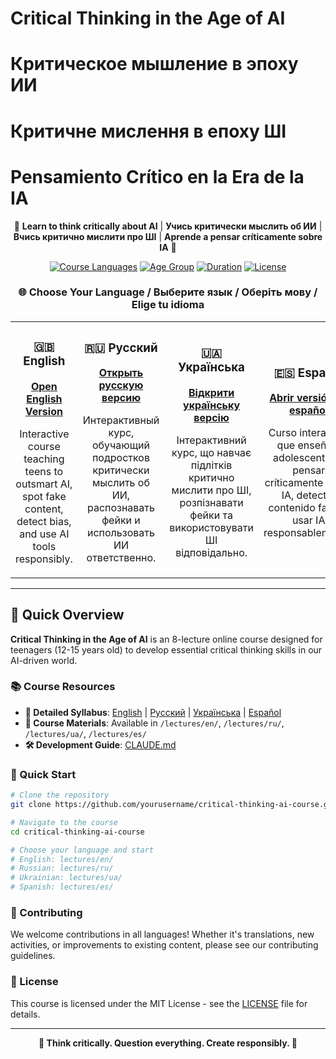 # Critical Thinking in the Age of AI
# Критическое мышление в эпоху ИИ  
# Критичне мислення в епоху ШІ
# Pensamiento Crítico en la Era de la IA

<div align="center">

🤖 **Learn to think critically about AI** | **Учись критически мыслить об ИИ** | **Вчись критично мислити про ШІ** | **Aprende a pensar críticamente sobre IA** 🧠

[![Course Languages](https://img.shields.io/badge/Languages-EN%20%7C%20RU%20%7C%20UA%20%7C%20ES-blue)](README.md)
[![Age Group](https://img.shields.io/badge/Age-12--15-green)](README.md)
[![Duration](https://img.shields.io/badge/Duration-8%20Lectures-orange)](README.md)
[![License](https://img.shields.io/badge/License-MIT-yellow)](LICENSE)

### 🌐 Choose Your Language / Выберите язык / Оберіть мову / Elige tu idioma

<table>
<tr>
<td align="center" width="25%">

### 🇬🇧 English
[**Open English Version**](README-en.md)

Interactive course teaching teens to outsmart AI, spot fake content, detect bias, and use AI tools responsibly.

</td>
<td align="center" width="25%">

### 🇷🇺 Русский
[**Открыть русскую версию**](README-ru.md)

Интерактивный курс, обучающий подростков критически мыслить об ИИ, распознавать фейки и использовать ИИ ответственно.

</td>
<td align="center" width="25%">

### 🇺🇦 Українська
[**Відкрити українську версію**](README-ua.md)

Інтерактивний курс, що навчає підлітків критично мислити про ШІ, розпізнавати фейки та використовувати ШІ відповідально.

</td>
<td align="center" width="25%">

### 🇪🇸 Español
[**Abrir versión en español**](README-es.md)

Curso interactivo que enseña a adolescentes a pensar críticamente sobre IA, detectar contenido falso y usar IA responsablemente.

</td>
</tr>
</table>

</div>

---

## 🎯 Quick Overview

**Critical Thinking in the Age of AI** is an 8-lecture online course designed for teenagers (12-15 years old) to develop essential critical thinking skills in our AI-driven world.

### 📚 Course Resources

- **📖 Detailed Syllabus**: [English](course-overview/syllabus.md) | [Русский](course-overview/syllabus-ru.md) | [Українська](course-overview/syllabus-ua.md) | [Español](course-overview/syllabus-es.md)
- **📂 Course Materials**: Available in `/lectures/en/`, `/lectures/ru/`, `/lectures/ua/`, `/lectures/es/`
- **🛠️ Development Guide**: [CLAUDE.md](CLAUDE.md)

### 🚀 Quick Start

```bash
# Clone the repository
git clone https://github.com/yourusername/critical-thinking-ai-course.git

# Navigate to the course
cd critical-thinking-ai-course

# Choose your language and start
# English: lectures/en/
# Russian: lectures/ru/
# Ukrainian: lectures/ua/
# Spanish: lectures/es/
```

### 🤝 Contributing

We welcome contributions in all languages! Whether it's translations, new activities, or improvements to existing content, please see our contributing guidelines.

### 📄 License

This course is licensed under the MIT License - see the [LICENSE](LICENSE) file for details.

---

<div align="center">

**🧠 Think critically. Question everything. Create responsibly. 🤖**

</div>
